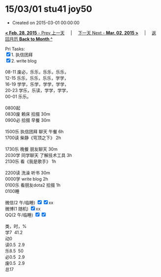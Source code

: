 # 15/03/01 stu41 joy50

- Created on 2015-03-01 00:00:00

[**< Feb. 28, 2015** - Prev 上一天](/lifelogs/2015/02/d28.md) &nbsp; &nbsp; | &nbsp; &nbsp; [下一天 Next - **Mar. 02, 2015 >**](/lifelogs/2015/03/d02.md) &nbsp; &nbsp; |  &nbsp; &nbsp; [返回月历 **Back to Month ^**](/lifelogs/2015/03/index.md)
<br/><div>Pri Tasks:<br/><input type="checkbox" checked="true"/>1. 执信团拜<br/></div><div><input type="checkbox" checked="true"/>2. write blog<div><br/></div>08-11 废必，乐乐，乐乐，乐乐，<br/>12-15 乐乐，乐乐，乐乐，学学，<br/>16-19 学学，乐学，学学，学学，<br/>20-23 学乐，乐读，学学，学学，</div><div>00-01 乐乐。</div><div><div><br/></div>0800起<br/>0830废 赖床 拾掇 30m</div><div>0900必 拾掇 早餐 30m</div><div><br/></div><div>1500乐 执信团拜 聊天 午餐 6h</div><div>1700读 柴静《穹顶之下》 2h<br/><div><br/></div><div>1730乐 晚餐 朋友聊天 30m</div><div>2030学 同学聊天 了解技术工具 3h</div><div>2130乐 看《我是歌手》 1h</div><div><br/></div><div>2200读 洗澡 听书 30m </div><div>0000学 write blog 2h</div><div>0100乐 看朋友dota2 拾掇 1h</div>0100睡</div><div><br/>微信(2 午/临睡) <input type="checkbox" checked="true"/><input type="checkbox" checked="true"/>xx<br/>微博(1 随机) <input type="checkbox" checked="true"/>xx<br/>QQ(2 午/临睡) <input type="checkbox" checked="true"/><input type="checkbox" checked="true"/><br/><div><br/></div>类，时，%<br/>学7  41.2<br/>动0<br/>读0.5  2.9<br/>乐8.5  50<br/>必0.5  2.9<br/>废0.5  2.9<br/>总17</div>
